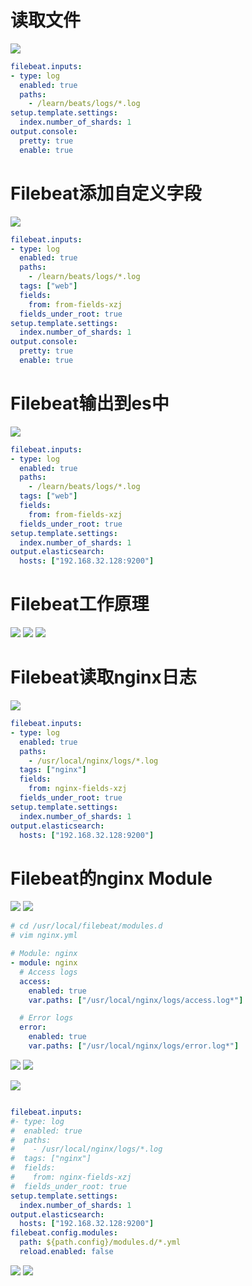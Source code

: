 # 读取文件

![](pics/Filebeat读取文件.png)

```yaml
filebeat.inputs:
- type: log
  enabled: true
  paths:
    - /learn/beats/logs/*.log
setup.template.settings:
  index.number_of_shards: 1
output.console:
  pretty: true
  enable: true
```

# Filebeat添加自定义字段

![](pics/Filebeat添加自定义字段.png)

```yaml
filebeat.inputs:
- type: log
  enabled: true
  paths:
    - /learn/beats/logs/*.log
  tags: ["web"]
  fields:
    from: from-fields-xzj
  fields_under_root: true
setup.template.settings:
  index.number_of_shards: 1
output.console:
  pretty: true
  enable: true
```

# Filebeat输出到es中

![](pics/Filebeat输出到es中.png)

```yaml
filebeat.inputs:
- type: log
  enabled: true
  paths:
    - /learn/beats/logs/*.log
  tags: ["web"]
  fields:
    from: from-fields-xzj
  fields_under_root: true
setup.template.settings:
  index.number_of_shards: 1
output.elasticsearch:
  hosts: ["192.168.32.128:9200"]
```

# Filebeat工作原理

![](pics/Filebeat工作原理.png)
![](pics/Filebeat工作原理02.png)
![](pics/Filebeat工作原理03.png)

# Filebeat读取nginx日志

![](pics/Filebeat读取nginx日志.png)

```yaml
filebeat.inputs:
- type: log
  enabled: true
  paths:
    - /usr/local/nginx/logs/*.log
  tags: ["nginx"]
  fields:
    from: nginx-fields-xzj
  fields_under_root: true
setup.template.settings:
  index.number_of_shards: 1
output.elasticsearch:
  hosts: ["192.168.32.128:9200"]
```

# Filebeat的nginx Module

![](pics/Filebeat的Module.png)
![](pics/Filebeat的Module02.png)

```yaml
# cd /usr/local/filebeat/modules.d
# vim nginx.yml

# Module: nginx
- module: nginx
  # Access logs
  access:
    enabled: true
    var.paths: ["/usr/local/nginx/logs/access.log*"]

  # Error logs
  error:
    enabled: true
    var.paths: ["/usr/local/nginx/logs/error.log*"]
```

![](pics/Filebeat的Module03.png)
![](pics/Filebeat的Module04.png)

![](pics/Filebeat的Module05.png)

```yaml

filebeat.inputs:
#- type: log 
#  enabled: true
#  paths:
#    - /usr/local/nginx/logs/*.log
#  tags: ["nginx"]
#  fields: 
#    from: nginx-fields-xzj
#  fields_under_root: true
setup.template.settings:
  index.number_of_shards: 1
output.elasticsearch:
  hosts: ["192.168.32.128:9200"]
filebeat.config.modules:
  path: ${path.config}/modules.d/*.yml
  reload.enabled: false
```

![](pics/Filebeat的Module06.png)
![](pics/Filebeat的Module07.png)